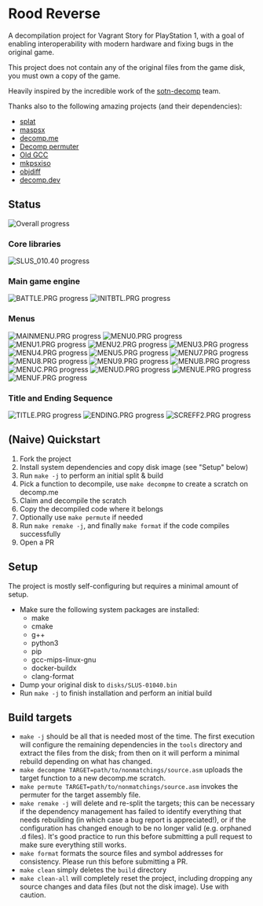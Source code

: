 # Rood Reverse

A decompilation project for Vagrant Story for PlayStation 1, with a goal of enabling interoperability with modern hardware and fixing bugs in the original game.

This project does not contain any of the original files from the game disk, you must own a copy of the game.

Heavily inspired by the incredible work of the [sotn-decomp](https://github.com/Xeeynamo/sotn-decomp) team.

Thanks also to the following amazing projects (and their dependencies):
- [splat](https://github.com/ethteck/splat)
- [maspsx](https://github.com/mkst/maspsx)
- [decomp.me](https://github.com/decompme/decomp.me)
- [Decomp permuter](https://github.com/simonlindholm/decomp-permuter)
- [Old GCC](https://github.com/decompals/old-gcc)
- [mkpsxiso](https://github.com/Lameguy64/mkpsxiso)
- [objdiff](https://github.com/encounter/objdiff)
- [decomp.dev](https://decomp.dev/)

## Status

![Overall progress](https://decomp.dev/ser-pounce/rood-reverse.svg?mode=shield&label=Overall+progress)

### Core libraries
![SLUS_010.40 progress](https://decomp.dev/ser-pounce/rood-reverse.svg?mode=shield&category=SLUS_010.40)

### Main game engine
![BATTLE.PRG progress](https://decomp.dev/ser-pounce/rood-reverse.svg?mode=shield&category=BATTLE.PRG)
![INITBTL.PRG progress](https://decomp.dev/ser-pounce/rood-reverse.svg?mode=shield&category=INITBTL.PRG)

### Menus
![MAINMENU.PRG progress](https://decomp.dev/ser-pounce/rood-reverse.svg?mode=shield&category=MAINMENU.PRG)
![MENU0.PRG progress](https://decomp.dev/ser-pounce/rood-reverse.svg?mode=shield&category=MENU0.PRG&color=%2332a934)
![MENU1.PRG progress](https://decomp.dev/ser-pounce/rood-reverse.svg?mode=shield&category=MENU1.PRG&color=%2332a934)
![MENU2.PRG progress](https://decomp.dev/ser-pounce/rood-reverse.svg?mode=shield&category=MENU2.PRG&color=%2332a934)
![MENU3.PRG progress](https://decomp.dev/ser-pounce/rood-reverse.svg?mode=shield&category=MENU3.PRG)
![MENU4.PRG progress](https://decomp.dev/ser-pounce/rood-reverse.svg?mode=shield&category=MENU4.PRG)
![MENU5.PRG progress](https://decomp.dev/ser-pounce/rood-reverse.svg?mode=shield&category=MENU5.PRG)
![MENU7.PRG progress](https://decomp.dev/ser-pounce/rood-reverse.svg?mode=shield&category=MENU7.PRG)
![MENU8.PRG progress](https://decomp.dev/ser-pounce/rood-reverse.svg?mode=shield&category=MENU8.PRG)
![MENU9.PRG progress](https://decomp.dev/ser-pounce/rood-reverse.svg?mode=shield&category=MENU9.PRG)
![MENUB.PRG progress](https://decomp.dev/ser-pounce/rood-reverse.svg?mode=shield&category=MENUB.PRG)
![MENUC.PRG progress](https://decomp.dev/ser-pounce/rood-reverse.svg?mode=shield&category=MENUC.PRG)
![MENUD.PRG progress](https://decomp.dev/ser-pounce/rood-reverse.svg?mode=shield&category=MENUD.PRG)
![MENUE.PRG progress](https://decomp.dev/ser-pounce/rood-reverse.svg?mode=shield&category=MENUE.PRG&color=%2332a934)
![MENUF.PRG progress](https://decomp.dev/ser-pounce/rood-reverse.svg?mode=shield&category=MENUF.PRG)

### Title and Ending Sequence
![TITLE.PRG progress](https://decomp.dev/ser-pounce/rood-reverse.svg?mode=shield&category=TITLE.PRG)
![ENDING.PRG progress](https://decomp.dev/ser-pounce/rood-reverse.svg?mode=shield&category=ENDING.PRG)
![SCREFF2.PRG progress](https://decomp.dev/ser-pounce/rood-reverse.svg?mode=shield&category=SCREFF2.PRG)

## (Naive) Quickstart
1. Fork the project
2. Install system dependencies and copy disk image (see "Setup" below)
3. Run `make -j` to perform an initial split & build
4. Pick a function to decompile, use `make decompme` to create a scratch on decomp.me
5. Claim and decompile the scratch
6. Copy the decompiled code where it belongs 
7. Optionally use `make permute` if needed
8. Run `make remake -j`, and finally `make format` if the code compiles successfully
9. Open a PR

## Setup
The project is mostly self-configuring but requires a minimal amount of setup.
- Make sure the following system packages are installed:
    - make
    - cmake
    - g++
    - python3
    - pip
    - gcc-mips-linux-gnu
    - docker-buildx
    - clang-format
- Dump your original disk to `disks/SLUS-01040.bin`
- Run `make -j` to finish installation and perform an initial build

## Build targets
- `make -j` should be all that is needed most of the time. The first execution will configure the remaining dependencies in the `tools` directory and extract the files from the disk; from then on it will perform a minimal rebuild depending on what has changed. 
- `make decompme TARGET=path/to/nonmatchings/source.asm` uploads the target function to a new decomp.me scratch.
- `make permute TARGET=path/to/nonmatchings/source.asm` invokes the permuter for the target assembly file. 
- `make remake -j` will delete and re-split the targets; this can be necessary if the dependency management has failed to identify everything that needs rebuilding (in which case a bug report is appreciated!), or if the configuration has changed enough to be no longer valid (e.g. orphaned .d files). It's good practice to run this before submitting a pull request to make sure everything still works.
- `make format` formats the source files and symbol addresses for consistency. Please run this before submitting a PR.
- `make clean` simply deletes the `build` directory
- `make clean-all` will completely reset the project, including dropping any source changes and data files (but not the disk image). Use with caution.
